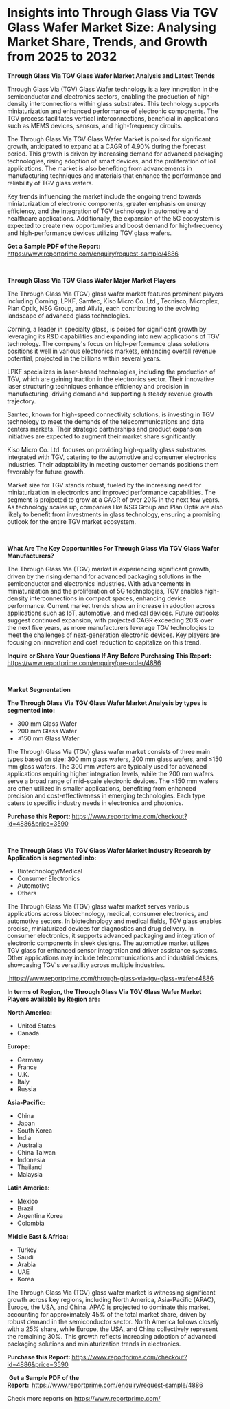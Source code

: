 <p><h1>Insights into Through Glass Via TGV Glass Wafer Market Size: Analysing Market Share, Trends, and Growth from 2025 to 2032</h1></p><p><strong>Through Glass Via TGV Glass Wafer Market Analysis and Latest Trends</strong></p>
<p><p>Through Glass Via (TGV) Glass Wafer technology is a key innovation in the semiconductor and electronics sectors, enabling the production of high-density interconnections within glass substrates. This technology supports miniaturization and enhanced performance of electronic components. The TGV process facilitates vertical interconnections, beneficial in applications such as MEMS devices, sensors, and high-frequency circuits. </p><p>The Through Glass Via TGV Glass Wafer Market is poised for significant growth, anticipated to expand at a CAGR of 4.90% during the forecast period. This growth is driven by increasing demand for advanced packaging technologies, rising adoption of smart devices, and the proliferation of IoT applications. The market is also benefiting from advancements in manufacturing techniques and materials that enhance the performance and reliability of TGV glass wafers.</p><p>Key trends influencing the market include the ongoing trend towards miniaturization of electronic components, greater emphasis on energy efficiency, and the integration of TGV technology in automotive and healthcare applications. Additionally, the expansion of the 5G ecosystem is expected to create new opportunities and boost demand for high-frequency and high-performance devices utilizing TGV glass wafers.</p></p>
<p><strong>Get a Sample PDF of the Report:&nbsp;</strong> <a href="https://www.reportprime.com/enquiry/request-sample/4886?utm_campaign=3015&utm_medium=2&utm_source=Github&utm_content=ia&utm_term=19032025&utm_id=through-glass-via-tgv-glass-wafer">https://www.reportprime.com/enquiry/request-sample/4886</a></p>
<p>&nbsp;</p>
<p><strong>Through Glass Via TGV Glass Wafer Major Market Players</strong></p>
<p><p>The Through Glass Via (TGV) glass wafer market features prominent players including Corning, LPKF, Samtec, Kiso Micro Co. Ltd., Tecnisco, Microplex, Plan Optik, NSG Group, and Allvia, each contributing to the evolving landscape of advanced glass technologies.</p><p>Corning, a leader in specialty glass, is poised for significant growth by leveraging its R&D capabilities and expanding into new applications of TGV technology. The company's focus on high-performance glass solutions positions it well in various electronics markets, enhancing overall revenue potential, projected in the billions within several years.</p><p>LPKF specializes in laser-based technologies, including the production of TGV, which are gaining traction in the electronics sector. Their innovative laser structuring techniques enhance efficiency and precision in manufacturing, driving demand and supporting a steady revenue growth trajectory.</p><p>Samtec, known for high-speed connectivity solutions, is investing in TGV technology to meet the demands of the telecommunications and data centers markets. Their strategic partnerships and product expansion initiatives are expected to augment their market share significantly.</p><p>Kiso Micro Co. Ltd. focuses on providing high-quality glass substrates integrated with TGV, catering to the automotive and consumer electronics industries. Their adaptability in meeting customer demands positions them favorably for future growth.</p><p>Market size for TGV stands robust, fueled by the increasing need for miniaturization in electronics and improved performance capabilities. The segment is projected to grow at a CAGR of over 20% in the next few years. As technology scales up, companies like NSG Group and Plan Optik are also likely to benefit from investments in glass technology, ensuring a promising outlook for the entire TGV market ecosystem.</p></p>
<p>&nbsp;</p>
<p><strong>What Are The Key Opportunities For Through Glass Via TGV Glass Wafer Manufacturers?</strong></p>
<p><p>The Through Glass Via (TGV) market is experiencing significant growth, driven by the rising demand for advanced packaging solutions in the semiconductor and electronics industries. With advancements in miniaturization and the proliferation of 5G technologies, TGV enables high-density interconnections in compact spaces, enhancing device performance. Current market trends show an increase in adoption across applications such as IoT, automotive, and medical devices. Future outlooks suggest continued expansion, with projected CAGR exceeding 20% over the next five years, as more manufacturers leverage TGV technologies to meet the challenges of next-generation electronic devices. Key players are focusing on innovation and cost reduction to capitalize on this trend.</p></p>
<p><strong>Inquire or Share Your Questions If Any Before Purchasing This Report:</strong> <a href="https://www.reportprime.com/enquiry/pre-order/4886?utm_campaign=3015&utm_medium=2&utm_source=Github&utm_content=ia&utm_term=19032025&utm_id=through-glass-via-tgv-glass-wafer">https://www.reportprime.com/enquiry/pre-order/4886</a></p>
<p>&nbsp;</p>
<p><strong>Market Segmentation</strong></p>
<p><strong>The Through Glass Via TGV Glass Wafer Market Analysis by types is segmented into:</strong></p>
<p><ul><li>300 mm Glass Wafer</li><li>200 mm Glass Wafer</li><li>≤150 mm Glass Wafer</li></ul></p>
<p><p>The Through Glass Via (TGV) glass wafer market consists of three main types based on size: 300 mm glass wafers, 200 mm glass wafers, and ≤150 mm glass wafers. The 300 mm wafers are typically used for advanced applications requiring higher integration levels, while the 200 mm wafers serve a broad range of mid-scale electronic devices. The ≤150 mm wafers are often utilized in smaller applications, benefiting from enhanced precision and cost-effectiveness in emerging technologies. Each type caters to specific industry needs in electronics and photonics.</p></p>
<p><strong>Purchase this Report:&nbsp;</strong><a href="https://www.reportprime.com/checkout?id=4886&price=3590&utm_campaign=3015&utm_medium=2&utm_source=Github&utm_content=ia&utm_term=19032025&utm_id=through-glass-via-tgv-glass-wafer">https://www.reportprime.com/checkout?id=4886&price=3590</a></p>
<p>&nbsp;</p>
<p><strong>The Through Glass Via TGV Glass Wafer Market Industry Research by Application is segmented into:</strong></p>
<p><ul><li>Biotechnology/Medical</li><li>Consumer Electronics</li><li>Automotive</li><li>Others</li></ul></p>
<p><p>The Through Glass Via (TGV) glass wafer market serves various applications across biotechnology, medical, consumer electronics, and automotive sectors. In biotechnology and medical fields, TGV glass enables precise, miniaturized devices for diagnostics and drug delivery. In consumer electronics, it supports advanced packaging and integration of electronic components in sleek designs. The automotive market utilizes TGV glass for enhanced sensor integration and driver assistance systems. Other applications may include telecommunications and industrial devices, showcasing TGV's versatility across multiple industries.</p></p>
<p><a href="https://www.reportprime.com/through-glass-via-tgv-glass-wafer-r4886?utm_campaign=3015&utm_medium=2&utm_source=Github&utm_content=ia&utm_term=19032025&utm_id=through-glass-via-tgv-glass-wafer">&nbsp;https://www.reportprime.com/through-glass-via-tgv-glass-wafer-r4886</a></p>
<p><strong>In terms of Region, the Through Glass Via TGV Glass Wafer Market Players available by Region are:</strong></p>
<p>
    <p> <strong> North America: </strong>
        <ul>
            <li>United States</li>
            <li>Canada</li>
        </ul>
        </p> 
    <p> <strong> Europe: </strong>
        <ul>
            <li>Germany</li>
            <li>France</li>
            <li>U.K.</li>
            <li>Italy</li>
            <li>Russia</li>
        </ul>
        </p> 
    <p> <strong> Asia-Pacific: </strong>
        <ul>
            <li>China</li>
            <li>Japan</li>
            <li>South Korea</li>
            <li>India</li>
            <li>Australia</li>
            <li>China Taiwan</li>
            <li>Indonesia</li>
            <li>Thailand</li>
            <li>Malaysia</li>
        </ul>
        </p> 
    <p> <strong> Latin America: </strong>
        <ul>
            <li>Mexico</li>
            <li>Brazil</li>
            <li>Argentina Korea</li>
            <li>Colombia</li>
        </ul>
        </p> 
    <p> <strong> Middle East & Africa: </strong>
        <ul>
            <li>Turkey</li>
            <li>Saudi</li>
            <li>Arabia</li>
            <li>UAE</li>
            <li>Korea</li>
        </ul>
    </p>
    </p>
<p><p>The Through Glass Via (TGV) glass wafer market is witnessing significant growth across key regions, including North America, Asia-Pacific (APAC), Europe, the USA, and China. APAC is projected to dominate this market, accounting for approximately 45% of the total market share, driven by robust demand in the semiconductor sector. North America follows closely with a 25% share, while Europe, the USA, and China collectively represent the remaining 30%. This growth reflects increasing adoption of advanced packaging solutions and miniaturization trends in electronics.</p></p>
<p><strong>Purchase this Report: </strong><a href="https://www.reportprime.com/checkout?id=4886&price=3590&utm_campaign=3015&utm_medium=2&utm_source=Github&utm_content=ia&utm_term=19032025&utm_id=through-glass-via-tgv-glass-wafer">https://www.reportprime.com/checkout?id=4886&price=3590</a></p>
<p>&nbsp;<strong>Get a Sample PDF of the Report:&nbsp;&nbsp;</strong><a href="https://www.reportprime.com/enquiry/request-sample/4886?utm_campaign=3015&utm_medium=2&utm_source=Github&utm_content=ia&utm_term=19032025&utm_id=through-glass-via-tgv-glass-wafer">https://www.reportprime.com/enquiry/request-sample/4886</a></p>
<p><strong></strong></p>
<p>Check more reports on <a href="https://www.reportprime.com/?utm_campaign=3015&utm_medium=2&utm_source=Github&utm_content=ia&utm_term=19032025&utm_id=through-glass-via-tgv-glass-wafer">https://www.reportprime.com/</a></p>